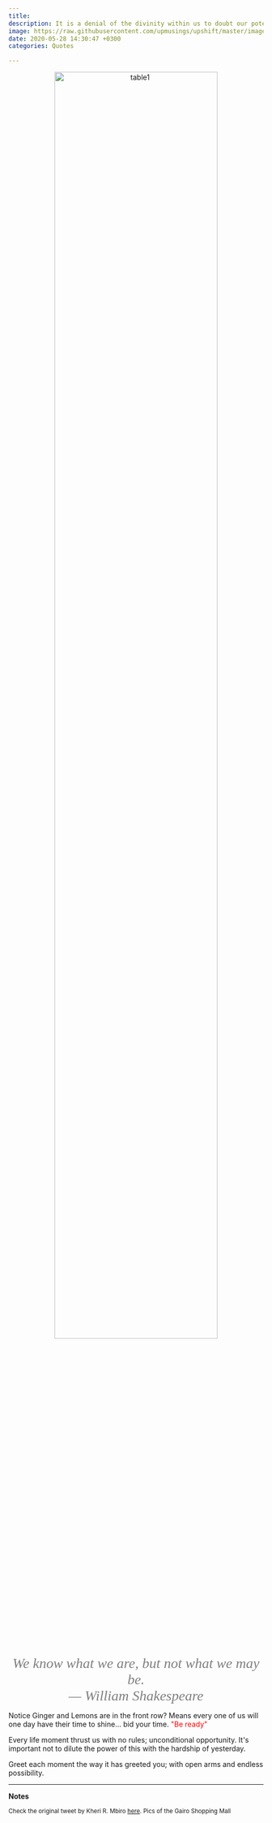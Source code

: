 ```yaml
---
title:
description: It is a denial of the divinity within us to doubt our potential and our possibilities.
image: https://raw.githubusercontent.com/upmusings/upshift/master/images/gairomall1.png
date: 2020-05-28 14:30:47 +0300
categories: Quotes

---
```

<div style="text-align: center"><img src="https://raw.githubusercontent.com/upmusings/upshift/master/images/gairomall2.png" alt="table1" width="80%"/></div>

<center><span style="color:gray; font-family:Georgia; font-size:2em;"><em> We know what we are, but not what we may be.
  <br>— William Shakespeare</em></span>
</center>


Notice Ginger and Lemons are in the front row? Means every one of us will one day have their time to shine... bid your time. <span style="color:red">"Be ready"</span>
<!-- more -->


Every life moment thrust us with no rules; unconditional opportunity. It's important not to dilute the power of this with the hardship of yesterday. 

Greet each moment the way it has greeted you; with open arms and endless possibility.


___
<b>Notes</b>

<small>Check the original tweet by Kheri R. Mbiro [here](https://twitter.com/mndendeule). Pics of the Gairo Shopping Mall

